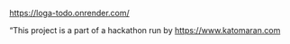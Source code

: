 https://loga-todo.onrender.com/




“This project is a part of a hackathon run by https://www.katomaran.com
